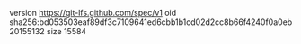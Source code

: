 version https://git-lfs.github.com/spec/v1
oid sha256:bd053503eaf89df3c7109641ed6cbb1b1cd02d2cc8b66f4240f0a0eb20155132
size 15584

